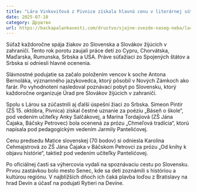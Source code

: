 ```yaml
---
title: "Lára Vinkoviťová z Pivnice získala hlavnú cenu v literárnej súťaži"
date: 2025-07-10
category: Друштво
url: https://backapalankavesti.com/drustvo/sjajne-zvezde-naseg-neba/lara-vinkovitova-z-pivnice-ziskala-hlavnu-cenu-v-literarnej-sutazi/
---
```


Súťaž každoročne spája žiakov zo Slovenska a Slovákov žijúcich v zahraničí. Tento rok porotu zaujali práce detí zo Cypru, Chorvátska, Maďarska, Rumunska, Srbska a USA. Práve súťažiaci zo Spojených štátov a Srbska si odniesli hlavné ocenenia.

Slávnostné podujatie sa začalo položením vencov k soche Antona Bernoláka, významného jazykovedca, ktorý pôsobil v Nových Zámkoch ako farár. Po vyhodnotení nasledoval poznávací pobyt po Slovensku, ktorý každoročne organizuje Úrad pre Slovákov žijúcich v zahraničí.

Spolu s Lárou sa zúčastnili aj ďalší úspešní žiaci zo Srbska. Simeon Pintír (ZŠ 15. októbra, Pivnica) získal čestné uznanie za poéziu „Báseň o škole“, pod vedením učiteľky Anky Salčákovej, a Marína Tordajiová (ZŠ Jána Čajaka, Báčsky Petrovec) bola ocenená za prózu „Chmeľová tradícia“, ktorú napísala pod pedagogickým vedením Jarmily Pantelićovej.

Cenu predsedu Matice slovenskej (70 bodov) si odniesla Karolína Cehmajstrová zo ZŠ Jána Čajaka v Báčskom Petrovci za prózu „Od knihy k objavu histórie“, taktiež pod vedením učiteľky Pantelićovej.

Po oficiálnej časti sa výhercovia vydali na spoznávaciu cestu po Slovensku. Prvou zastávkou bolo mesto Senec, kde sa deti zoznámili s históriou a kultúrou regiónu. V najbližších dňoch ich čaká plavba loďou z Bratislavy na hrad Devín a účasť na podujatí Rytieri na Devíne.
